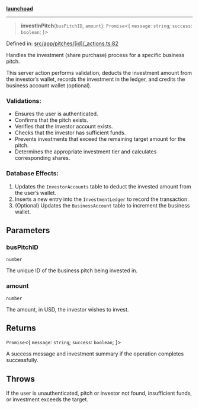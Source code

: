 [**launchpad**](index.md)

***

> **investInPitch**(`busPitchID`, `amount`): `Promise`\<\{ `message`: `string`; `success`: `boolean`; \}\>

Defined in: [src/app/pitches/\[id\]/\_actions.ts:82](https://github.com/victorbratov/launchpad/blob/3cec89d9fa4be2794c552b4b2e488c08b6798868/src/app/pitches/[id]/_actions.ts#L82)

Handles the investment (share purchase) process for a specific business pitch.

This server action performs validation, deducts the investment amount from the investor’s wallet,
records the investment in the ledger, and credits the business account wallet (optional).

### Validations:
- Ensures the user is authenticated.
- Confirms that the pitch exists.
- Verifies that the investor account exists.
- Checks that the investor has sufficient funds.
- Prevents investments that exceed the remaining target amount for the pitch.
- Determines the appropriate investment tier and calculates corresponding shares.

### Database Effects:
1. Updates the `InvestorAccounts` table to deduct the invested amount from the user’s wallet.
2. Inserts a new entry into the `InvestmentLedger` to record the transaction.
3. (Optional) Updates the `BusinessAccount` table to increment the business wallet.

## Parameters

### busPitchID

`number`

The unique ID of the business pitch being invested in.

### amount

`number`

The amount, in USD, the investor wishes to invest.

## Returns

`Promise`\<\{ `message`: `string`; `success`: `boolean`; \}\>

A success message and investment summary if the operation completes successfully.

## Throws

If the user is unauthenticated, pitch or investor not found, insufficient funds, or investment exceeds the target.
